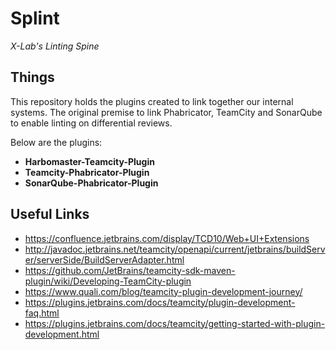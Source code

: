 # Splint
_X-Lab's Linting Spine_

## Things
This repository holds the plugins created to link together our internal systems. The original premise to link Phabricator, TeamCity and SonarQube to enable linting on differential reviews.

Below are the plugins:
* **Harbomaster-Teamcity-Plugin**
* **Teamcity-Phabricator-Plugin**
* **SonarQube-Phabricator-Plugin**

## Useful Links

* https://confluence.jetbrains.com/display/TCD10/Web+UI+Extensions
* http://javadoc.jetbrains.net/teamcity/openapi/current/jetbrains/buildServer/serverSide/BuildServerAdapter.html
* https://github.com/JetBrains/teamcity-sdk-maven-plugin/wiki/Developing-TeamCity-plugin
* https://www.quali.com/blog/teamcity-plugin-development-journey/
* https://plugins.jetbrains.com/docs/teamcity/plugin-development-faq.html
* https://plugins.jetbrains.com/docs/teamcity/getting-started-with-plugin-development.html